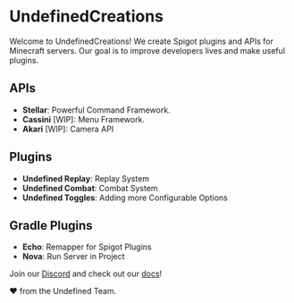 
# UndefinedCreations

Welcome to UndefinedCreations! We create Spigot plugins and APIs for Minecraft servers. Our goal is to improve developers lives and make useful plugins.

## APIs
- **Stellar**: Powerful Command Framework.
- **Cassini** [WIP]: Menu Framework.
- **Akari** [WIP]: Camera API

## Plugins
- **Undefined Replay**: Replay System
- **Undefined Combat**: Combat System
- **Undefined Toggles**: Adding more Configurable Options

## Gradle Plugins
- **Echo**: Remapper for Spigot Plugins
- **Nova**: Run Server in Project

Join our [Discord](https://discord.undefinedcreations.com/) and check out our [docs](https://docs.undefinedcreations.com)!

❤️ from the Undefined Team.
